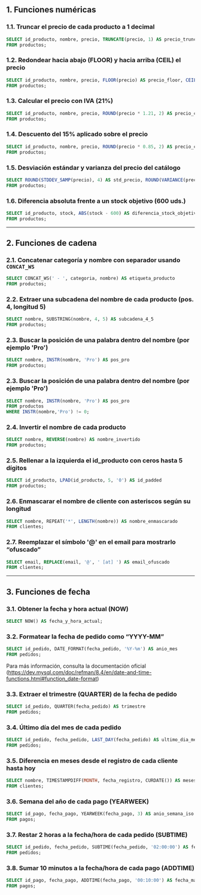 ## 1. Funciones numéricas

### 1.1. Truncar el precio de cada producto a 1 decimal
```sql
SELECT id_producto, nombre, precio, TRUNCATE(precio, 1) AS precio_truncado_1
FROM productos;
```

### 1.2. Redondear hacia abajo (FLOOR) y hacia arriba (CEIL) el precio
```sql
SELECT id_producto, nombre, precio, FLOOR(precio) AS precio_floor, CEIL(precio) AS precio_ceil
FROM productos;
```

### 1.3. Calcular el precio con IVA (21%)
```sql
SELECT id_producto, nombre, precio, ROUND(precio * 1.21, 2) AS precio_con_iva
FROM productos;
```

### 1.4. Descuento del 15% aplicado sobre el precio
```sql
SELECT id_producto, nombre, precio, ROUND(precio * 0.85, 2) AS precio_con_desc_15
FROM productos;
```

### 1.5. Desviación estándar y varianza del precio del catálogo
```sql
SELECT ROUND(STDDEV_SAMP(precio), 4) AS std_precio, ROUND(VARIANCE(precio), 4) AS var_precio
FROM productos;
```

### 1.6. Diferencia absoluta frente a un stock objetivo (600 uds.)
```sql
SELECT id_producto, stock, ABS(stock - 600) AS diferencia_stock_objetivo
FROM productos;
```

---

## 2. Funciones de cadena

### 2.1. Concatenar categoría y nombre con separador usando `CONCAT_WS`
```sql
SELECT CONCAT_WS(' - ', categoria, nombre) AS etiqueta_producto
FROM productos;
```

### 2.2. Extraer una subcadena del nombre de cada producto (pos. 4, longitud 5)
```sql
SELECT nombre, SUBSTRING(nombre, 4, 5) AS subcadena_4_5
FROM productos;
```

### 2.3. Buscar la posición de una palabra dentro del nombre (por ejemplo 'Pro')
```sql
SELECT nombre, INSTR(nombre, 'Pro') AS pos_pro
FROM productos;
```

### 2.3. Buscar la posición de una palabra dentro del nombre (por ejemplo 'Pro')
```sql
SELECT nombre, INSTR(nombre, 'Pro') AS pos_pro
FROM productos
WHERE INSTR(nombre,'Pro') != 0;
```


### 2.4. Invertir el nombre de cada producto
```sql
SELECT nombre, REVERSE(nombre) AS nombre_invertido
FROM productos;
```

### 2.5. Rellenar a la izquierda el id_producto con ceros hasta 5 dígitos
```sql
SELECT id_producto, LPAD(id_producto, 5, '0') AS id_padded
FROM productos;
```

### 2.6. Enmascarar el nombre de cliente con asteriscos según su longitud
```sql
SELECT nombre, REPEAT('*', LENGTH(nombre)) AS nombre_enmascarado
FROM clientes;
```

### 2.7. Reemplazar el símbolo '@' en el email para mostrarlo “ofuscado”
```sql
SELECT email, REPLACE(email, '@', ' [at] ') AS email_ofuscado
FROM clientes;
```

---

## 3. Funciones de fecha

### 3.1. Obtener la fecha y hora actual (NOW)
```sql
SELECT NOW() AS fecha_y_hora_actual;
```

### 3.2. Formatear la fecha de pedido como “YYYY-MM”
```sql
SELECT id_pedido, DATE_FORMAT(fecha_pedido, '%Y-%m') AS anio_mes
FROM pedidos;
```
Para más información, consulta la documentación oficial (https://dev.mysql.com/doc/refman/8.4/en/date-and-time-functions.html#function_date-format)

### 3.3. Extraer el trimestre (QUARTER) de la fecha de pedido
```sql
SELECT id_pedido, QUARTER(fecha_pedido) AS trimestre
FROM pedidos;
```

### 3.4. Último día del mes de cada pedido
```sql
SELECT id_pedido, fecha_pedido, LAST_DAY(fecha_pedido) AS ultimo_dia_mes
FROM pedidos;
```

### 3.5. Diferencia en meses desde el registro de cada cliente hasta hoy
```sql
SELECT nombre, TIMESTAMPDIFF(MONTH, fecha_registro, CURDATE()) AS meses_desde_registro
FROM clientes;
```

### 3.6. Semana del año de cada pago (YEARWEEK)
```sql
SELECT id_pago, fecha_pago, YEARWEEK(fecha_pago, 3) AS anio_semana_iso
FROM pagos;
```

### 3.7. Restar 2 horas a la fecha/hora de cada pedido (SUBTIME)
```sql
SELECT id_pedido, fecha_pedido, SUBTIME(fecha_pedido, '02:00:00') AS fecha_menos_2h
FROM pedidos;
```

### 3.8. Sumar 10 minutos a la fecha/hora de cada pago (ADDTIME)
```sql
SELECT id_pago, fecha_pago, ADDTIME(fecha_pago, '00:10:00') AS fecha_mas_10min
FROM pagos;
```